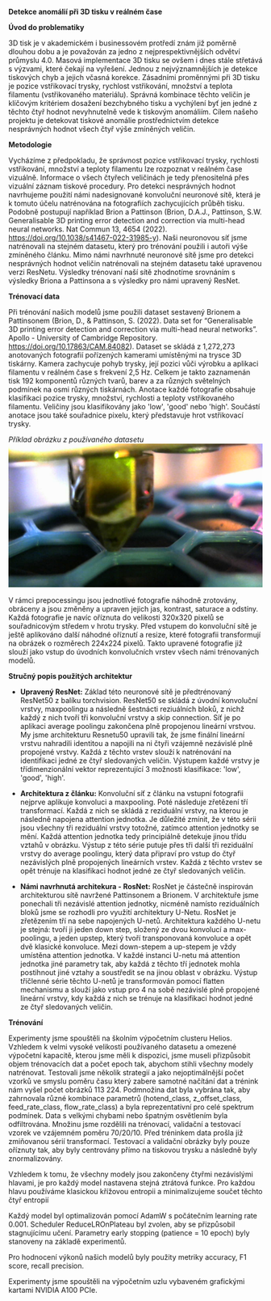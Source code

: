 

 **Detekce anomálií při 3D tisku v reálném čase** 

 **Úvod do problematiky** 

3D tisk je v akademickém i businessovém protředí znám již poměrně dlouhou dobu a je považován za jedno z nejprespektivnějších odvětví průmyslu 4.0. Masová implementace 3D tisku se ovšem i dnes stále střetává s výzvami, které čekají na vyřešení. Jednou z nejvýznamnějších je detekce tiskových chyb a jejich včasná korekce. Zásadními proměnnými při 3D tisku je pozice vstřikovací trysky, rychlost vstřikování, množství a teplota filamentu (vstřikovaného materiálu). Správná kombinace těchto veličin je klíčovým kritériem dosažení bezchybného tisku a vychýlení byť jen jedné z těchto čtyř hodnot nevyhnutelně vede k tiskovým anomáliím. Cílem našeho projektu je detekovat tiskové anomálie prostřednictvím detekce nesprávných hodnot všech čtyř výše zmíněných veličin.

**Metodologie**

Vycházíme z předpokladu, že správnost pozice vstřikovací trysky, rychlosti vstřikování, množství a teploty filamentu lze rozpoznat v reálném čase vizuálně. Informace o všech čtyřech veličinách je tedy přenositelná přes vizuální záznam tiskové procedury. Pro detekci nesprávných hodnot navrhujeme použití námi nadesignované konvoluční neuronové sítě, která je k tomuto účelu natrénována na fotografiích zachycujících průběh tisku. Podobně postupují například Brion a Pattinson (Brion, D.A.J., Pattinson, S.W. Generalisable 3D printing error detection and correction via multi-head neural networks. Nat Commun 13, 4654 (2022). https://doi.org/10.1038/s41467-022-31985-y). Naši neuronovou síť jsme natrénovali na stejném datasetu, který pro trénování použili i autoři výše zmíněného článku. Mimo námi navrhnuté neuronové sítě jsme pro detekci nesprávných hodnot veličin natrénovali na stejném datasetu také upravenou verzi ResNetu. Výsledky trénovaní naší sítě zhodnotíme srovnáním s výsledky Briona a Pattinsona a s výsledky pro námi upravený ResNet.


**Trénovací data** 

Při trénování našich modelů jsme použili dataset sestavený Brionem a Pattinsonem (Brion, D., & Pattinson, S. (2022). Data set for “Generalisable 3D printing error detection and correction via multi-head neural networks”. Apollo - University of Cambridge Repository. https://doi.org/10.17863/CAM.84082). Dataset se skládá z 1,272,273 anotovaných fotografií pořízených kamerami umístěnými na trysce 3D tiskárny. Kamera zachycuje pohyb trysky, její pozici vůči výrobku a aplikaci filamentu v reálném čase s frekvení 2,5 Hz. Celkem je takto zaznamenán tisk 192 komponentů různých tvarů, barev a za různých světelných podmínek na osmi různých tiskárnách. Anotace každé fotografie obsahuje klasifikaci pozice trysky, množství, rychlosti a teploty vstřikovaného filamentu. Veličiny jsou klasifikovány jako 'low', 'good' nebo 'high'. Součástí anotace jsou také souřadnice pixelu, který představuje hrot vstřikovací trysky.  

_Příklad obrázku z používaného datasetu_
![Alt text](image-986.jpg)


V rámci prepocessingu jsou jednotlivé fotografie náhodně zrotovány, obráceny a jsou změněny a upraven jejich jas, kontrast, saturace a odstíny. Každá fotografie je navíc oříznuta do velikosti 320x320 pixelů se souřadnicovým středem v hrotu trysky. Před vstupem do konvoluční sítě je ještě aplikováno další náhodné oříznutí a resize, které fotografii transformují na obrázek o rozměrech 224x224 pixelů. Takto upravené fotografie již slouží jako vstup do úvodních konvolučních vrstev všech námi trénovaných modelů.

**Stručný popis použitých architektur**

* **Upravený ResNet:** Základ této neuronové sítě je předtrénovaný ResNet50 z balíku torchvision. ResNet50 se skládá z úvodní konvoluční vrstvy, maxpoolingu a následně šestnácti reziuálních bloků, z nichž každý z nich tvoří tři konvoluční vrstvy a skip connection. Síť je po aplikaci average poolingu zakončena plně propojenou lineární vrstvou. My jsme architekturu Resnetu50 upravili tak, že jsme finální lineární vrstvu nahradili identitou a napojili na ni čtyři vzájemně nezávislé plně propojené vrstvy. Každá z těchto vrstev slouží k natrénování na identifikaci jedné ze čtyř sledovaných veličin. Výstupem každé vrstvy je třídimenzionální vektor reprezentující 3 možnosti klasifikace: 'low', 'good', 'high'. 

* **Architektura z článku:** Konvoluční síť z článku na vstupní fotografii nejprve aplikuje konvoluci a maxpooling. Poté následuje zřetězení tří transformací. Každá z nich se skládá z reziduální vrstvy, na kterou je následně napojena attention jednotka. Je důležité zmínit, že v této sérii jsou všechny tři reziduální vrstvy totožné, zatímco attention jednotky se mění. Každá attention jednotka tedy principiálně detekuje jinou třídu vztahů v obrázku. Výstup z této série putuje přes tři další tři reziduální vrstvy do average poolingu, který data připraví pro vstup do čtyř nezávislých plně propojených lineárních vrstev. Každá z těchto vrstev se opět trénuje na klasifikaci hodnot jedné ze čtyř sledovaných veličin.

* **Námi navrhnutá architekura - RosNet:** RosNet je částečně inspirován architekturou sítě navržené Pattinsonem a Brionem. V architektuře jsme ponechali tři nezávislé attention jednotky, nicméně namísto reziduálních bloků jsme se rozhodli pro využití architektury U-Netu. RosNet je zřetězením tří na sebe napojených U-netů. Architektura každého U-netu je stejná: tvoří ji jeden down step, složený ze dvou konvolucí a max-poolingu, a jeden upstep, který tvoří transponovaná konvoluce a opět dvě klasické konvoluce. Mezi down-stepem a up-stepem je vždy umístěna attention jednotka. V každé instanci U-netu má attention jednotka jiné parametry tak, aby každá z těchto tří jednotek mohla postihnout jiné vztahy a soustředit se na jinou oblast v obrázku. Výstup tříčlenné série těchto U-netů je transformován pomocí flatten mechanismu a slouží jako vstup pro 4 na sobě nezávislé plně propojené lineární vrstvy, kdy každá z nich se trénuje na klasifikaci hodnot jedné ze čtyř sledovaných veličin.

**Trénování**

Experimenty jsme spouštěli na školním výpočetním clusteru Helios. Vzhledem k velmi vysoké velikosti používaného datasetu a omezené výpočetní kapacitě, kterou jsme měli k dispozici, jsme museli přizpůsobit objem trénovacích dat a počet epoch tak, abychom stihli všechny modely natrénovat. Testovali jsme několik strategií a jako nejoptimálnější počet vzorků ve smyslu poměru času který zabere samotné načítání dat a trénink nám vyšel počet obrázků 113 224. Podmnožina dat byla vybrána tak, aby zahrnovala různé kombinace parametrů (hotend_class, z_offset_class, feed_rate_class, flow_rate_class) a byla reprezentativní pro celé spektrum podmínek. Data s velkými chybami nebo špatným osvětlením byla odfiltrována. Množinu jsme rozdělili na trénovací, validační a testovací vzorek ve vzájemném poměru 70/20/10. Před tréninkem data prošla již zmiňovanou sérií transformací. Testovací a validační obrázky byly pouze oříznuty tak, aby byly centrovány přímo na tiskovou trysku a následně byly znormalizovány.

Vzhledem k tomu, že všechny modely jsou zakončeny čtyřmi nezávislými hlavami, je pro každý model nastavena stejná ztrátová funkce. Pro každou hlavu používáme klasickou křížovou entropii a minimalizujeme součet těchto čtyř entropií 

Každý model byl optimalizován pomocí AdamW s počátečním learning rate 0.001. Scheduler ReduceLROnPlateau byl zvolen, aby se přizpůsobil stagnujícímu učení. Parametry early stopping (patience = 10 epoch) byly stanoveny na základě experimentů.

Pro hodnocení výkonů našich modelů byly použity metriky accuracy, F1 score, recall precision.

Experimenty jsme spouštěli na výpočetním uzlu vybaveném grafickými kartami NVIDIA A100 PCIe.
